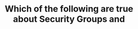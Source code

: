 ---
layout: answer
title: "Which of the following are true about Security Groups and "
blurb: "<p>You cannot specify a deny rule. You can only specify allow rules for Security groups.</p>
<p>The rest of the statements about security groups and VPCs a"
quid: 229
---